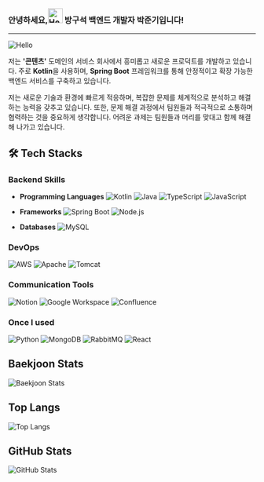 ### 안녕하세요,<img src="https://github.com/user-attachments/assets/7d5c4bd8-b385-4355-a315-f0f5ae504bfb" alt="Hello" width="30"/> 방구석 백엔드 개발자 박준기입니다!
---

![Hello](https://media.giphy.com/media/3o6Zt8zb1tz3YgFyUE/giphy.gif)

저는 **'콘텐츠'** 도메인의 서비스 회사에서 흥미롭고 새로운 프로덕트를 개발하고 있습니다. 주로 **Kotlin**을 사용하며, **Spring Boot** 프레임워크를 통해 안정적이고 확장 가능한 백엔드 서비스를 구축하고 있습니다.

저는 새로운 기술과 환경에 빠르게 적응하며, 복잡한 문제를 체계적으로 분석하고 해결하는 능력을 갖추고 있습니다. 또한, 문제 해결 과정에서 팀원들과 적극적으로 소통하며 협력하는 것을 중요하게 생각합니다. 어려운 과제는 팀원들과 머리를 맞대고 함께 해결해 나가고 있습니다.

## 🛠 Tech Stacks

### Backend Skills
- **Programming Languages**
  ![Kotlin](https://img.shields.io/badge/Kotlin-0095D5?style=flat-square&logo=kotlin&logoColor=white)
  ![Java](https://img.shields.io/badge/Java-007396?style=flat-square&logo=openjdk&logoColor=white)
  ![TypeScript](https://img.shields.io/badge/TypeScript-007ACC?style=flat-square&logo=typescript&logoColor=white)
  ![JavaScript](https://img.shields.io/badge/JavaScript-F7DF1E?style=flat-square&logo=javascript&logoColor=black)
  
- **Frameworks**
  ![Spring Boot](https://img.shields.io/badge/Spring%20Boot-6DB33F?style=flat-square&logo=spring-boot&logoColor=white)
  ![Node.js](https://img.shields.io/badge/Node.js-339933?style=flat-square&logo=node.js&logoColor=white)

- **Databases**
  ![MySQL](https://img.shields.io/badge/MySQL-4479A1?style=flat-square&logo=mysql&logoColor=white)

### DevOps
![AWS](https://img.shields.io/badge/AWS-232F3E?style=flat-square&logo=amazon-aws&logoColor=white)
![Apache](https://img.shields.io/badge/Apache-D22128?style=flat-square&logo=apache&logoColor=white)
![Tomcat](https://img.shields.io/badge/Tomcat-F8DC75?style=flat-square&logo=apache-tomcat&logoColor=black)

### Communication Tools
![Notion](https://img.shields.io/badge/Notion-000000?style=flat-square&logo=notion&logoColor=white)
![Google Workspace](https://img.shields.io/badge/Google%20Workspace-4285F4?style=flat-square&logo=google&logoColor=white)
![Confluence](https://img.shields.io/badge/Confluence-172B4D?style=flat-square&logo=confluence&logoColor=white)

### Once I used 
![Python](https://img.shields.io/badge/Python-3776AB?style=flat-square&logo=python&logoColor=white)
![MongoDB](https://img.shields.io/badge/MongoDB-47A248?style=flat-square&logo=mongodb&logoColor=white)
![RabbitMQ](https://img.shields.io/badge/RabbitMQ-FF6600?style=flat-square&logo=rabbitmq&logoColor=white)
![React](https://img.shields.io/badge/React-61DAFB?style=flat-square&logo=react&logoColor=black)

## Baekjoon Stats
![Baekjoon Stats](http://mazassumnida.wtf/api/v2/generate_badge?boj=qmqqqqm)

## Top Langs
![Top Langs](https://github-readme-stats.vercel.app/api/top-langs/?username=jungi-park&layout=compact&hide=python,html)

## GitHub Stats
![GitHub Stats](https://github-readme-streak-stats.herokuapp.com/?user=jungi-park&hide_border=true&theme=react)


